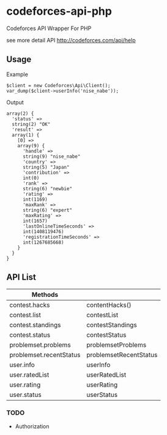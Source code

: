 codeforces-api-php
==================

Codeforces API Wrapper For PHP 

see more detail API http://codeforces.com/api/help

## Usage

Example
```
$client = new Codeforces\Api\Client();
var_dump($client->userInfo('nise_nabe'));
```

Output
```
array(2) {
  'status' =>
  string(2) "OK"
  'result' =>
  array(1) {
    [0] =>
    array(9) {
      'handle' =>
      string(9) "nise_nabe"
      'country' =>
      string(5) "Japan"
      'contribution' =>
      int(0)
      'rank' =>
      string(6) "newbie"
      'rating' =>
      int(1169)
      'maxRank' =>
      string(6) "expert"
      'maxRating' =>
      int(1657)
      'lastOnlineTimeSeconds' =>
      int(1408119476)
      'registrationTimeSeconds' =>
      int(1267685668)
    }
  }
}
```

## API List

| Methods                 |                         |
|-------------------------|-------------------------|
| contest.hacks           | contentHacks()          |
| contest.list            | contestList             |
| contest.standings       | contestStandings        |
| contest.status          | contestStatus           |
| problemset.problems     | problemsetProblems      |
| problemset.recentStatus | problemsetRecentStatus  |
| user.info               | userInfo                |
| user.ratedList          | userRatedList           |
| user.rating             | userRating              |
| user.status             | userStatus              |

### TODO

* Authorization

